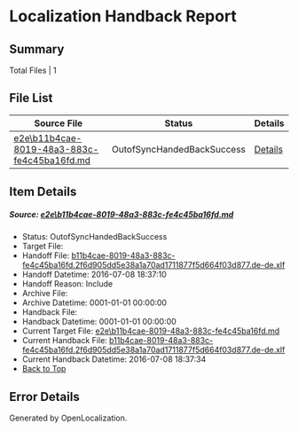 # <a name='report-top'></a> Localization Handback Report

## Summary
 Total Files | 1

## File List
 Source File | Status | Details 
 ----------- | ------ | ------- 
 [e2e\b11b4cae-8019-48a3-883c-fe4c45ba16fd.md](https://github.com/OpenLocalizationTestOrg/oltest/blob/06e67d8fea26326514c3c8acf41ab6cff673527f/e2e/b11b4cae-8019-48a3-883c-fe4c45ba16fd.md) | OutofSyncHandedBackSuccess | [Details](#6490ecbb373a6ee2ffb89b01de11054e24bc06365)

## Item Details
##### <a name='6490ecbb373a6ee2ffb89b01de11054e24bc06365'></a> Source: [e2e\b11b4cae-8019-48a3-883c-fe4c45ba16fd.md](https://github.com/OpenLocalizationTestOrg/oltest/blob/06e67d8fea26326514c3c8acf41ab6cff673527f/e2e/b11b4cae-8019-48a3-883c-fe4c45ba16fd.md)
* Status: OutofSyncHandedBackSuccess
* Target File: 
* Handoff File: [b11b4cae-8019-48a3-883c-fe4c45ba16fd.2f6d905dd5e38a1a70ad1711877f5d664f03d877.de-de.xlf](https://github.com/OpenLocalizationTestOrg/olhandoff-e2e/blob/7e56ef79708933c1cac1c18f8deda34c456c4be5/ol-handoff/OpenLocalizationTestOrg/oltest-dede-fly/ci/ht/b11b4cae-8019-48a3-883c-fe4c45ba16fd.2f6d905dd5e38a1a70ad1711877f5d664f03d877.de-de.xlf)
* Handoff Datetime: 2016-07-08 18:37:10
* Handoff Reason: Include
* Archive File: 
* Archive Datetime: 0001-01-01 00:00:00
* Handback File: 
* Handback Datetime: 0001-01-01 00:00:00
* Current Target File: [e2e\b11b4cae-8019-48a3-883c-fe4c45ba16fd.md](https://github.com/OpenLocalizationTestOrg/oltest-dede-fly/blob/d7918ab9e56f68287b0e86a1c96e39b82b6445b5/e2e/b11b4cae-8019-48a3-883c-fe4c45ba16fd.md)
* Current Handback File: [b11b4cae-8019-48a3-883c-fe4c45ba16fd.2f6d905dd5e38a1a70ad1711877f5d664f03d877.de-de.xlf](https://github.com/OpenLocalizationTestOrg/olhandback-e2e/blob/68855411e2e04b5df53d5e8c85fad1411c48649f/ol-handback/OpenLocalizationTestOrg/oltest-dede-fly/ci/ht/b11b4cae-8019-48a3-883c-fe4c45ba16fd.2f6d905dd5e38a1a70ad1711877f5d664f03d877.de-de.xlf)
* Current Handback Datetime: 2016-07-08 18:37:34
* [Back to Top](#report-top)


## Error Details

Generated by OpenLocalization.
